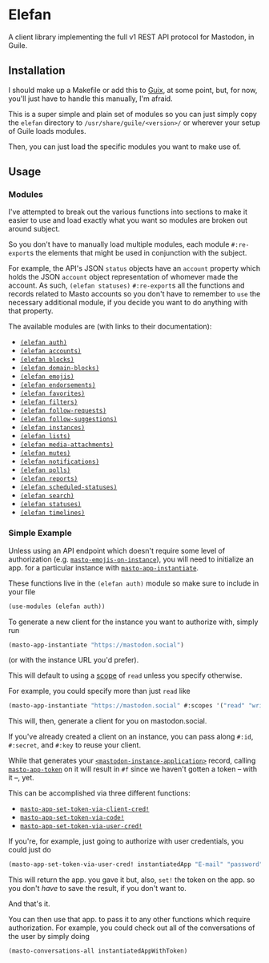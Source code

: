 # Elefan
A client library implementing the full v1 REST API protocol for Mastodon, in Guile.

## Installation
I should make up a Makefile or add this to [Guix](https://guix.gnu.org/), at some point, but, for now, you'll just have to handle this manually, I'm afraid.

This is a super simple and plain set of modules so you can just simply copy the `elefan` directory to `/usr/share/guile/<version>/` or wherever your setup of Guile loads modules.

Then, you can just load the specific modules you want to make use of.

## Usage
### Modules
I've attempted to break out the various functions into sections to make it easier to use and load exactly what you want so modules are broken out around subject.

So you don't have to manually load multiple modules, each module `#:re-export`s the elements that might be used in conjunction with the subject.

For example, the API's JSON `status` objects have an `account` property which holds the JSON `account` object representation of whomever made the account. As such, `(elefan statuses)` `#:re-export`s all the functions and records related to Masto accounts so you don't have to remember to `use` the necessary additional module, if you decide you want to do anything with that property.

The available modules are (with links to their documentation):

* [`(elefan auth)`](https://codeberg.org/WammKD/Guile-Mastodon/src/branch/master/docs/auth.md)
* [`(elefan accounts)`](https://codeberg.org/WammKD/Guile-Mastodon/src/branch/master/docs/accounts.md)
* [`(elefan blocks)`](https://codeberg.org/WammKD/Guile-Mastodon/src/branch/master/docs/blocks.md)
* [`(elefan domain-blocks)`](https://codeberg.org/WammKD/Guile-Mastodon/src/branch/master/docs/domain-blocks.md)
* [`(elefan emojis)`](https://codeberg.org/WammKD/Guile-Mastodon/src/branch/master/docs/emojis.md)
* [`(elefan endorsements)`](https://codeberg.org/WammKD/Guile-Mastodon/src/branch/master/docs/endorsements.md)
* [`(elefan favorites)`](https://codeberg.org/WammKD/Guile-Mastodon/src/branch/master/docs/favorites.md)
* [`(elefan filters)`](https://codeberg.org/WammKD/Guile-Mastodon/src/branch/master/docs/filters.md)
* [`(elefan follow-requests)`](https://codeberg.org/WammKD/Guile-Mastodon/src/branch/master/docs/follow-requests.md)
* [`(elefan follow-suggestions)`](https://codeberg.org/WammKD/Guile-Mastodon/src/branch/master/docs/follow-suggestions.md)
* [`(elefan instances)`](https://codeberg.org/WammKD/Guile-Mastodon/src/branch/master/docs/instances.md)
* [`(elefan lists)`](https://codeberg.org/WammKD/Guile-Mastodon/src/branch/master/docs/lists.md)
* [`(elefan media-attachments)`](https://codeberg.org/WammKD/Guile-Mastodon/src/branch/master/docs/media-attachments.md)
* [`(elefan mutes)`](https://codeberg.org/WammKD/Guile-Mastodon/src/branch/master/docs/mutes.md)
* [`(elefan notifications)`](https://codeberg.org/WammKD/Guile-Mastodon/src/branch/master/docs/notifications.md)
* [`(elefan polls)`](https://codeberg.org/WammKD/Guile-Mastodon/src/branch/master/docs/polls.md)
* [`(elefan reports)`](https://codeberg.org/WammKD/Guile-Mastodon/src/branch/master/docs/reports.md)
* [`(elefan scheduled-statuses)`](https://codeberg.org/WammKD/Guile-Mastodon/src/branch/master/docs/scheduled-statuses.md)
* [`(elefan search)`](https://codeberg.org/WammKD/Guile-Mastodon/src/branch/master/docs/search.md)
* [`(elefan statuses)`](https://codeberg.org/WammKD/Guile-Mastodon/src/branch/master/docs/statuses.md)
* [`(elefan timelines)`](https://codeberg.org/WammKD/Guile-Mastodon/src/branch/master/docs/timelines.md)

### Simple Example
Unless using an API endpoint which doesn't require some level of authorization (e.g. [`masto-emojis-on-instance`](https://codeberg.org/WammKD/Guile-Mastodon/src/branch/master/docs/emojis.md#masto-emojis-on-instance)), you will need to initialize an app. for a particular instance with [`masto-app-instantiate`](https://codeberg.org/WammKD/Guile-Mastodon/src/branch/master/docs/auth.md#masto-app-instantiate).

These functions live in the `(elefan auth)` module so make sure to include in your file

```Scheme
(use-modules (elefan auth))
```

To generate a new client for the instance you want to authorize with, simply run

```Scheme
(masto-app-instantiate "https://mastodon.social")
```

(or with the instance URL you'd prefer).

This will default to using a [scope](https://docs.joinmastodon.org/api/oauth-scopes/) of `read` unless you specify otherwise.

For example, you could specify more than just `read` like

```Scheme
(masto-app-instantiate "https://mastodon.social" #:scopes '("read" "write" "follow" "push"))
```

This will, then, generate a client for you on mastodon.social.

If you've already created a client on an instance, you can pass along `#:id`, `#:secret`, and `#:key` to reuse your client.

While that generates your [`<mastodon-instance-application>`](https://codeberg.org/WammKD/Guile-Mastodon/src/branch/master/docs/auth.md#mastodon-instance-application) record, calling [`masto-app-token`](https://codeberg.org/WammKD/Guile-Mastodon/src/branch/master/docs/auth.md#masto-app-token) on it will result in `#f` since we haven't gotten a token – with it –, yet.

This can be accomplished via three different functions:

* [`masto-app-set-token-via-client-cred!`](https://codeberg.org/WammKD/Guile-Mastodon/src/branch/master/docs/auth.md#masto-app-set-token-via-client-cred)
* [`masto-app-set-token-via-code!`](https://codeberg.org/WammKD/Guile-Mastodon/src/branch/master/docs/auth.md#masto-app-set-token-via-code)
* [`masto-app-set-token-via-user-cred!`](https://codeberg.org/WammKD/Guile-Mastodon/src/branch/master/docs/auth.md#masto-app-set-token-via-user-cred)

If you're, for example, just going to authorize with user credentials, you could just do

```Scheme
(masto-app-set-token-via-user-cred! instantiatedApp "E-mail" "password")
```

This will return the app. you gave it but, also, `set!` the token on the app. so you don't _have_ to save the result, if you don't want to.

And that's it.

You can then use that app. to pass it to any other functions which require authorization. For example, you could check out all of the conversations of the user by simply doing

```Scheme
(masto-conversations-all instantiatedAppWithToken)
```

